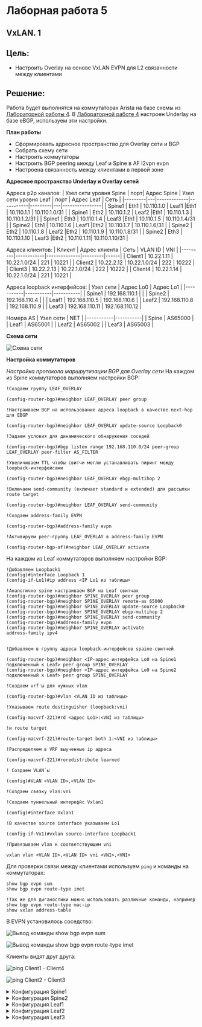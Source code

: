 # Лаборная работа 5
## **VxLAN. 1**
## Цель:

* Настроить Overlay на основе VxLAN EVPN для L2 связанности между клиентами

 ## Решение:
 Работа будет выполнятся на коммутаторах Arista на базе схемы из [Лабораторной работы 4](../lab4/).
 В [Лабораторной работе 4](../lab4/) настроен Underlay на базе eBGP, используем эти настройки.

 **План работы**
 
 * Сформировать адресное пространство для Overlay сети и BGP
 * Собрать схему сети
 * Настроить коммутаторы
 * Настроить BGP peering между Leaf и Spine в AF l2vpn evpn
 * Настроена связанность между клиентами в первой зоне

 **Адресное пространство Underlay и Overlay сетей**

 Адреса p2p каналов:
|  Узел сети уровня Spine | порт| Адрес Spine    | Узел сети уровня Leaf | порт | Адрес Leaf     | Сеть           |
|---------|---|-------------|-----------|---------|---|----------------|
| Spine1 | Eth1   | 10.110.1.0  | Leaf1 |Eth1    | 10.110.1.1 | 10.110.1.0/31  |
| Spine1 | Eth2   | 10.110.1.2  | Leaf2 |Eth1    | 10.110.1.3 | 10.110.1.2/31  |
| Spine1 | Eth3   | 10.110.1.4  | Leaf3 |Eth1    | 10.110.1.5 | 10.110.1.4/31  |
| Spine2 | Eth1   | 10.110.1.6  | Leaf1 |Eth2    | 10.110.1.7 | 10.110.1.6/31  |
| Spine2 | Eth2   | 10.110.1.8  | Leaf2 |Eth2    | 10.110.1.9 | 10.110.1.8/31  |
| Spine2 | Eth3   | 10.110.1.10 | Leaf3 |Eth2   | 10.110.1.11| 10.110.1.10/31 |

Адреса клиентов:
| Клиент  | Адрес клиента     | Сеть         | VLAN ID | VNI |
|---------|------------|--------------|---------|------|
| Client1 | 10.22.1.11 | 10.22.1.0/24 | 221 | 10221 |
| Client2 | 10.22.2.12 | 10.22.1.0/24 | 222 | 10222 |
| Client3 | 10.22.2.13 | 10.22.1.0/24 | 222 | 10222 |
| Client4 | 10.22.1.14 | 10.22.1.0/24 | 221 | 10221 |

Адреса loopback интерфейсов:
| Узел сети | Адрес Lo0 | Адрес Lo1 |
|-----------|-----------|-----------|
| Spine1    |     192.168.110.1      | |
| Spine2    |     192.168.110.4      | |
| Leaf1    |      192.168.110.5     | 192.168.110.6 |
| Leaf2    |      192.168.110.8     | 192.168.110.9 |
| Leaf3    |      192.168.110.11     | 192.168.110.12 |

Номера AS
| Узел сети | NET |
|-----------|-----------|
| Spine    |     AS65000   |
| Leaf1    |      AS65001   |
| Leaf2    |      AS65002   |
| Leaf3    |      AS65003    |




 **Схема сети**
 
 ![Схема сети](./images/lab5-1.PNG)

 **Настройка коммутаторов**

*Настройка протокола маршрутизации BGP для Overlay сети*
На каждом из Spine коммутаторов выполняем настройки BGP:
```
!Создаем группу LEAF_OVERLAY

(config-router-bgp)#neighbor LEAF_OVERLAY peer group

!Настраиваем BGP на использование адреса loopback в качестве next-hop для EBGP

(config-router-bgp)#neighbor LEAF_OVERLAY update-source Loopback0

!Задаем условия для динамического обнаружения соседей

(config-router-bgp)#bgp listen range 192.168.110.0/24 peer-group LEAF_OVERLAY peer-filter AS_FILTER

!Увеличиваем TTL чтобы свитчи могли устанавливать пиринг между loopback-интерфейсами

(config-router-bgp)#neighbor LEAF_OVERLAY ebgp-multihop 2

!Включаем send-community (включает standard и extended) для рассылки route target

(config-router-bgp)#neighbor LEAF_OVERLAY send-community

!Создаем address-family EVPN

(config-router-bgp)#address-family evpn

!Активируем peer-группу LEAF_OVERLAY в address-family EVPN

(config-router-bgp-af)#neighbor LEAF_OVERLAY activate

```

На каждом из Leaf коммутаторов выполняем настройки BGP:
```
!Добавляем Loopback1
(config)#interface Loopback 1
(config-if-Lo1)#ip address <IP Lo1 из таблицы>

!Аналогично spine настраиваем BGP на Leaf свитчах
(config-router-bgp)#neighbor SPINE_OVERLAY peer group
(config-router-bgp)#neighbor SPINE_OVERLAY remote-as 65000
(config-router-bgp)#neighbor SPINE_OVERLAY update-source Loopback0
(config-router-bgp)#neighbor SPINE_OVERLAY ebgp-multihop 2
(config-router-bgp)#neighbor SPINE_OVERLAY send-community
(config-router-bgp)#address-family evpn
(config-router-bgp)#neighbor SPINE_OVERLAY activate
address-family ipv4


!Добавляем в группу адреса loopback-интерфейсов spaine-свитчей

(config-router-bgp)#neighbor <IP-адрес интерфейса Lo0 на Spine1 подключенный к Leaf> peer group SPINE_OVERLAY
(config-router-bgp)#neighbor <IP-адрес интерфейса Lo0 на Spine2 подключенный к Leaf> peer group SPINE_OVERLAY

!Создаем vrf'ы для нужных vlan

(config-router-bgp)#vlan <VLAN ID из таблицы>

!Указываем route destinguisher (loopback:vni)

(config-macvrf-221)#rd <адрес Lo1>:<VNI из таблицы>

!и route target

(config-macvrf-221)#route-target both 1:<VNI из таблицы>

!Распределяем в VRF выученные ip адреса

(config-macvrf-221)#roredistribute learned

! Создаем VLAN`ы

(config)#VLAN <VLAN ID>,<VLAN ID>

!Создаем связку vlan:vni

!Создаем туннельный интерефйс Vxlan1

(config)#interface Vxlan1

!В качестве source interface указываем Lo1

(config-if-Vx1)#vxlan source-interface Loopback1

!Привязываем vlan к соответствующим vni

vxlan vlan <VLAN ID>,<VLAN ID> vni <VNI>,<VNI>

```

Для проверки связи между клиентами используем ```ping``` и команды на коммутаторах:
```
show bgp evpn sum
show bgp evpn route-type imet

!Так же для диганостики можно использовать различные команды, например
show bgp evpn route-type mac-ip
show vxlan address-table

```

В EVPN установилось соседство:

![Вывод команды show bgp evpn sum](./images/lab5-2.PNG)

![Вывод команды show bgp evpn route-type imet](./images/lab5-3.PNG)

Клиенты видят друг друга:

![ping Client1 - Client4](./images/lab5-4.PNG)

![ping Client2 - Client3](./images/lab5-5.PNG)

<details>
<summary>Конфигурация Spine1</summary>
<pre><code>
! Command: show running-config
! device: Spine1 (vEOS-lab, EOS-4.26.4M)
!
! boot system flash:/vEOS-lab.swi
!
no aaa root
!
transceiver qsfp default-mode 4x10G
!
service routing protocols model multi-agent
!
hostname Spine1
!
spanning-tree mode mstp
!
interface Ethernet1
   no switchport
   ip address 10.110.1.0/31
!
interface Ethernet2
   no switchport
   ip address 10.110.1.2/31
!
interface Ethernet3
   no switchport
   ip address 10.110.1.4/31
!
interface Ethernet4
!
interface Ethernet5
!
interface Ethernet6
!
interface Ethernet7
!
interface Ethernet8
!
interface Loopback0
   ip address 192.168.110.1/32
!
interface Management1
!
ip routing
!
ip prefix-list LOOPBACKS seq 10 permit 192.168.110.0/24 le 32
!
route-map LOOPBACKS permit 10
   match ip address prefix-list LOOPBACKS
!
peer-filter AS_FILTER
   10 match as-range 65001-65999 result accept
!
router bgp 65000
   router-id 192.168.110.1
   maximum-paths 4
   bgp listen range 10.110.1.0/24 peer-group LEAFS_UNDERLAY peer-filter AS_FILTER
   bgp listen range 192.168.110.0/24 peer-group LEAF_OVERLAY peer-filter AS_FILTER
   neighbor LEAFS_UNDERLAY peer group
   neighbor LEAFS_UNDERLAY bfd
   neighbor LEAF_OVERLAY peer group
   neighbor LEAF_OVERLAY update-source Loopback0
   neighbor LEAF_OVERLAY ebgp-multihop 2
   neighbor LEAF_OVERLAY send-community
   redistribute connected route-map LOOPBACKS
   !
   address-family evpn
      neighbor LEAF_OVERLAY activate
   !
   address-family ipv4
      no neighbor LEAF_OVERLAY activate
!
end
</code></pre>
</details>

<details>
<summary>Конфигурация Spine2</summary>
<pre><code>
! Command: show running-config
! device: Spine2 (vEOS-lab, EOS-4.26.4M)
!
! boot system flash:/vEOS-lab.swi
!
no aaa root
!
transceiver qsfp default-mode 4x10G
!
service routing protocols model multi-agent
!
hostname Spine2
!
spanning-tree mode mstp
!
interface Ethernet1
   no switchport
   ip address 10.110.1.6/31
!
interface Ethernet2
   no switchport
   ip address 10.110.1.8/31
!
interface Ethernet3
   no switchport
   ip address 10.110.1.10/31
!
interface Ethernet4
!
interface Ethernet5
!
interface Ethernet6
!
interface Ethernet7
!
interface Ethernet8
!
interface Loopback0
   ip address 192.168.110.4/32
!
interface Management1
!
ip routing
!
ip prefix-list LOOPBACKS seq 10 permit 192.168.110.0/24 le 32
!
mpls ip
!
route-map LOOPBACKS permit 10
   match ip address prefix-list LOOPBACKS
!
peer-filter AS_FILTER
   10 match as-range 65001-65999 result accept
!
router bgp 65000
   router-id 192.168.110.4
   maximum-paths 4
   bgp listen range 10.110.1.0/24 peer-group LEAFS_UNDERLAY peer-filter AS_FILTER
   bgp listen range 192.168.110.0/24 peer-group LEAF_OVERLAY peer-filter AS_FILTER
   neighbor LEAFS_UNDERLAY peer group
   neighbor LEAFS_UNDERLAY bfd
   neighbor LEAF_OVERLAY peer group
   neighbor LEAF_OVERLAY update-source Loopback0
   neighbor LEAF_OVERLAY ebgp-multihop 2
   neighbor LEAF_OVERLAY send-community
   redistribute connected route-map LOOPBACKS
   !
   address-family evpn
      neighbor LEAF_OVERLAY activate
   !
   address-family ipv4
      no neighbor LEAF_OVERLAY activate
!
end
</code></pre>
</details>

<details>
<summary>Конфигурация Leaf1</summary>
<pre><code>
! Command: show running-config
! device: Leaf1 (vEOS-lab, EOS-4.26.4M)
!
! boot system flash:/vEOS-lab.swi
!
no aaa root
!
transceiver qsfp default-mode 4x10G
!
service routing protocols model multi-agent
!
hostname Leaf1
!
spanning-tree mode mstp
!
vlan 221-222
!
interface Ethernet1
   no switchport
   ip address 10.110.1.1/31
!
interface Ethernet2
   no switchport
   ip address 10.110.1.7/31
!
interface Ethernet3
   switchport access vlan 221
!
interface Ethernet4
!
interface Ethernet5
!
interface Ethernet6
!
interface Ethernet7
!
interface Ethernet8
!
interface Loopback0
   ip address 192.168.110.5/32
!
interface Loopback1
   ip address 192.168.110.6/32
!
interface Management1
!
interface Vxlan1
   vxlan source-interface Loopback1
   vxlan udp-port 4789
   vxlan vlan 221-222 vni 10221-10222
!
ip routing
!
ip prefix-list LOOPBACKS seq 10 permit 192.168.110.0/24 le 32
!
mpls ip
!
route-map LOOPBACKS permit 10
   match ip address prefix-list LOOPBACKS
!
router bgp 65001
   router-id 192.168.110.5
   maximum-paths 4
   neighbor SPINES_UNDERLAY peer group
   neighbor SPINES_UNDERLAY remote-as 65000
   neighbor SPINES_UNDERLAY bfd
   neighbor SPINE_OVERLAY peer group
   neighbor SPINE_OVERLAY remote-as 65000
   neighbor SPINE_OVERLAY update-source Loopback0
   neighbor SPINE_OVERLAY ebgp-multihop 2
   neighbor SPINE_OVERLAY send-community
   neighbor 10.110.1.0 peer group SPINES_UNDERLAY
   neighbor 10.110.1.6 peer group SPINES_UNDERLAY
   neighbor 192.168.110.1 peer group SPINE_OVERLAY
   neighbor 192.168.110.4 peer group SPINE_OVERLAY
   redistribute connected route-map LOOPBACKS
   !
   vlan 221
      rd 192.168.110.6:10221
      route-target both 1:10221
      redistribute learned
   !
   vlan 222
      rd 192.168.110.6:10222
      route-target both 1:10222
      redistribute learned
   !
   address-family evpn
      neighbor SPINE_OVERLAY activate
   !
   address-family ipv4
      no neighbor SPINE_OVERLAY activate
!
end
</code></pre>
</details>

<details>
<summary>Конфигурация Leaf2</summary>
<pre><code>
! Command: show running-config
! device: Leaf2 (vEOS-lab, EOS-4.26.4M)
!
! boot system flash:/vEOS-lab.swi
!
no aaa root
!
transceiver qsfp default-mode 4x10G
!
service routing protocols model multi-agent
!
hostname Leaf2
!
spanning-tree mode mstp
!
vlan 221-222
!
interface Ethernet1
   no switchport
   ip address 10.110.1.3/31
!
interface Ethernet2
   no switchport
   ip address 10.110.1.9/31
!
interface Ethernet3
   switchport access vlan 222
!
interface Ethernet4
!
interface Ethernet5
!
interface Ethernet6
!
interface Ethernet7
!
interface Ethernet8
!
interface Loopback0
   ip address 192.168.110.8/32
!
interface Loopback1
   ip address 192.168.110.9/32
!
interface Management1
!
interface Vxlan1
   vxlan source-interface Loopback1
   vxlan udp-port 4789
   vxlan vlan 221-222 vni 10221-10222
!
ip routing
!
ip prefix-list LOOPBACKS seq 10 permit 192.168.110.0/24 le 32
!
mpls ip
!
route-map LOOPBACKS permit 10
   match ip address prefix-list LOOPBACKS
!
router bgp 65002
   router-id 192.168.110.8
   maximum-paths 4
   neighbor SPINES_UNDERLAY peer group
   neighbor SPINES_UNDERLAY remote-as 65000
   neighbor SPINES_UNDERLAY bfd
   neighbor SPINE_OVERLAY peer group
   neighbor SPINE_OVERLAY remote-as 65000
   neighbor SPINE_OVERLAY update-source Loopback0
   neighbor SPINE_OVERLAY ebgp-multihop 2
   neighbor SPINE_OVERLAY send-community
   neighbor 10.110.1.2 peer group SPINES_UNDERLAY
   neighbor 10.110.1.8 peer group SPINES_UNDERLAY
   neighbor 192.168.110.1 peer group SPINE_OVERLAY
   neighbor 192.168.110.4 peer group SPINE_OVERLAY
   redistribute connected route-map LOOPBACKS
   !
   vlan 221
      rd 192.168.110.9:10221
      route-target both 1:10221
      redistribute learned
   !
   vlan 222
      rd 192.168.110.9:10222
      route-target both 1:10222
      redistribute learned
   !
   address-family evpn
      neighbor SPINE_OVERLAY activate
   !
   address-family ipv4
      no neighbor SPINE_OVERLAY activate
!
end
</code></pre>
</details>

<details>
<summary>Конфигурация Leaf3</summary>
<pre><code>
! Command: show running-config
! device: Leaf3 (vEOS-lab, EOS-4.26.4M)
!
! boot system flash:/vEOS-lab.swi
!
no aaa root
!
transceiver qsfp default-mode 4x10G
!
service routing protocols model multi-agent
!
hostname Leaf3
!
spanning-tree mode mstp
!
vlan 221-222
!
interface Ethernet1
   no switchport
   ip address 10.110.1.5/31
!
interface Ethernet2
   no switchport
   ip address 10.110.1.11/31
!
interface Ethernet3
   switchport access vlan 222
!
interface Ethernet4
   switchport access vlan 221
!
interface Ethernet5
!
interface Ethernet6
!
interface Ethernet7
!
interface Ethernet8
!
interface Loopback0
   ip address 192.168.110.11/32
!
interface Loopback1
   ip address 192.168.110.12/32
!
interface Management1
!
interface Vxlan1
   vxlan source-interface Loopback1
   vxlan udp-port 4789
   vxlan vlan 221-222 vni 10221-10222
!
ip routing
!
ip prefix-list LOOPBACKS seq 10 permit 192.168.110.0/24 le 32
!
mpls ip
!
route-map LOOPBACKS permit 10
   match ip address prefix-list LOOPBACKS
!
router bgp 65003
   router-id 192.168.110.11
   maximum-paths 4
   neighbor SPINES_UNDERLAY peer group
   neighbor SPINES_UNDERLAY remote-as 65000
   neighbor SPINES_UNDERLAY bfd
   neighbor SPINE_OVERLAY peer group
   neighbor SPINE_OVERLAY remote-as 65000
   neighbor SPINE_OVERLAY update-source Loopback0
   neighbor SPINE_OVERLAY ebgp-multihop 2
   neighbor SPINE_OVERLAY send-community
   neighbor 10.110.1.4 peer group SPINES_UNDERLAY
   neighbor 10.110.1.10 peer group SPINES_UNDERLAY
   neighbor 192.168.110.1 peer group SPINE_OVERLAY
   neighbor 192.168.110.4 peer group SPINE_OVERLAY
   redistribute connected route-map LOOPBACKS
   !
   vlan 221
      rd 192.168.110.12:10221
      route-target both 1:10221
      redistribute learned
   !
   vlan 222
      rd 192.168.110.12:10222
      route-target both 1:10222
      redistribute learned
   !
   address-family evpn
      neighbor SPINE_OVERLAY activate
   !
   address-family ipv4
      no neighbor SPINE_OVERLAY activate
!
end
</code></pre>
</details>
